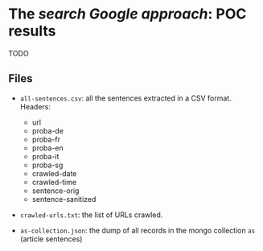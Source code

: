 # The _search Google approach_: POC results

TODO

## Files

- `all-sentences.csv`: all the sentences extracted in a CSV format. Headers:
     + url
     + proba-de
     + proba-fr
     + proba-en
     + proba-it
     + proba-sg
     + crawled-date
     + crawled-time
     + sentence-orig
     + sentence-sanitized

- `crawled-urls.txt`: the list of URLs crawled. 

- `as-collection.json`: the dump of all records in the mongo collection `as` (article sentences)